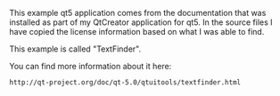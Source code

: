 This example qt5 application comes from the documentation that was installed
as part of my QtCreator application for qt5. In the source files I have copied
the license information based on what I was able to find.

This example is called "TextFinder".

You can find more information about it here:

	http://qt-project.org/doc/qt-5.0/qtuitools/textfinder.html
